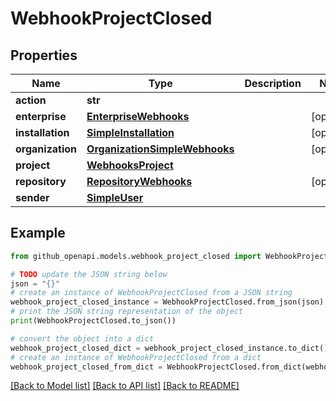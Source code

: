 # WebhookProjectClosed


## Properties

Name | Type | Description | Notes
------------ | ------------- | ------------- | -------------
**action** | **str** |  | 
**enterprise** | [**EnterpriseWebhooks**](EnterpriseWebhooks.md) |  | [optional] 
**installation** | [**SimpleInstallation**](SimpleInstallation.md) |  | [optional] 
**organization** | [**OrganizationSimpleWebhooks**](OrganizationSimpleWebhooks.md) |  | [optional] 
**project** | [**WebhooksProject**](WebhooksProject.md) |  | 
**repository** | [**RepositoryWebhooks**](RepositoryWebhooks.md) |  | [optional] 
**sender** | [**SimpleUser**](SimpleUser.md) |  | 

## Example

```python
from github_openapi.models.webhook_project_closed import WebhookProjectClosed

# TODO update the JSON string below
json = "{}"
# create an instance of WebhookProjectClosed from a JSON string
webhook_project_closed_instance = WebhookProjectClosed.from_json(json)
# print the JSON string representation of the object
print(WebhookProjectClosed.to_json())

# convert the object into a dict
webhook_project_closed_dict = webhook_project_closed_instance.to_dict()
# create an instance of WebhookProjectClosed from a dict
webhook_project_closed_from_dict = WebhookProjectClosed.from_dict(webhook_project_closed_dict)
```
[[Back to Model list]](../README.md#documentation-for-models) [[Back to API list]](../README.md#documentation-for-api-endpoints) [[Back to README]](../README.md)


